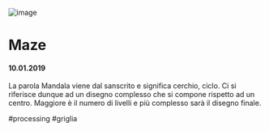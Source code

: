 ![image](https://github.com/KeremTurkyilmaz/TypeMismatchSketches/blob/master/Maze/image/Maze.png)

# Maze

#### 10.01.2019

La parola Mandala viene dal sanscrito e significa cerchio, ciclo. Ci si riferisce dunque ad un disegno complesso che si compone rispetto ad un centro. Maggiore è il numero di livelli e più complesso sarà il disegno finale.

\#processing \#griglia
